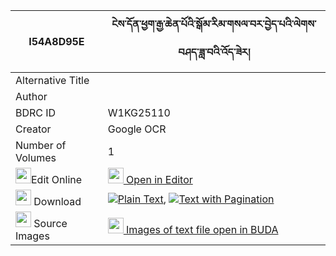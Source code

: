 |I54A8D95E|ངེས་དོན་ཕྱག་རྒྱ་ཆེན་པོའི་སྒོམ་རིམ་གསལ་བར་བྱེད་པའི་ལེགས་བཤད་ཟླ་བའི་འོད་ཟེར། 
| --- | --- 
|Alternative Title |
|Author | 
|BDRC ID | W1KG25110
|Creator | Google OCR
|Number of Volumes| 1
|<img width="25" src="https://img.icons8.com/color/25/000000/edit-property.png">Edit Online| [<img width="25" src="https://avatars.githubusercontent.com/u/45091458?s=200&v=4"> Open in Editor](http://editor.openpecha.org/I54A8D95E)
|<img width="25" src="https://img.icons8.com/fluent/48/000000/download-2.png"/>  Download | [![](https://img.icons8.com/color/20/000000/txt.png)Plain Text](https://github.com/Openpecha/I54A8D95E/releases/download/v1/ngedon_chakgya_chenpo_i_gomrim_plain_I54A8D95E.zip), [![](https://img.icons8.com/color/20/000000/txt.png)Text with Pagination](https://github.com/Openpecha/I54A8D95E/releases/download/v1/ngedon_chakgya_chenpo_i_gomrim_pages_I54A8D95E.zip)
|<img width="25" src="https://img.icons8.com/plasticine/100/000000/pictures-folder.png"/>  Source Images | [<img width="25" src="https://library.bdrc.io/icons/BUDA-small.svg"> Images of text file open in BUDA](https://library.bdrc.io/show/bdr:W1KG25110)